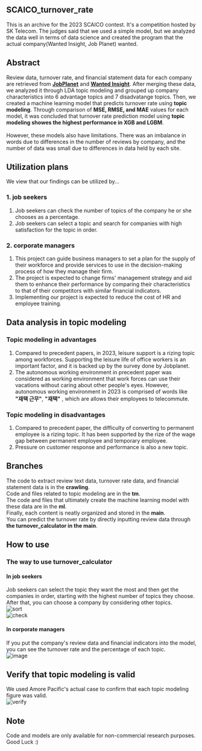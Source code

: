 ## SCAICO_turnover_rate
This is an archive for the 2023 SCAICO contest. It's a competition hosted by SK Telecom. The judges said that we used a simple model, but we analyzed the data well in terms of data science and created the program that the actual company(Wanted Insight, Job Planet) wanted.

## Abstract
Review data, turnover rate, and financial statement data for each company are retrieved from **[JobPlanet](https://www.jobplanet.co.kr/job)** and **[Wanted Insight](https://insight.wanted.co.kr/)**. After merging these data, we analyzed it through LDA topic modeling and grouped up company characteristics into 6 advantage topics and 7 disadvatange topics. Then, we created a machine learning model that predicts turnover rate using **topic modeling**. Through comparison of **MSE, RMSE, and MAE** values ​​for each model, it was concluded that turnover rate prediction model using **topic modeling showes the highest performance in XGB and LGBM**.<br>
<br>
However, these models also have limitations. There was an imbalance in words due to differences in the number of reviews by company, and the number of data was small due to differences in data held by each site.
<br>

## Utilization plans 
We view that our findings can be utilized by...
### 1. job seekers
1. Job seekers can check the number of topics of the company he or she chooses as a percentage.<br>
2. Job seekers can select a topic and search for companies with high satisfaction for the topic in order.
### 2. corporate managers
1. This project can guide business managers to set a plan for the supply of their workforce and provide services to use in the decision-making process of how they manage their firm. <br>
2. The project is expected to change firms' management strategy and aid them to enhance their performance by comparing their characteristics to that of their competitors with similar financial indicators. <br>
3. Implementing our project is expected to reduce the cost of HR and employee training.<br>

## Data analysis in topic modeling
### Topic modeling in advantages
1. Compared to precedent papers, in 2023, leisure support is a rizing topic among workforces. Supporting the leisure life of office workers is an important factor, and it is backed up by the survey done by Jobplanet.<br>
2. The autonomous working environment in precedent paper was considered as working environment that work forces can use their vacations without caring about other people's eyes. However, autonomous working environment in 2023 is comprised of words like **"재택 근무"**, **"재택"** , which are allows their employees to telecommute.
### Topic modeling in disadvantages
1. Compared to precedent paper, the difficulty of converting to permanent employee is a rizing topic. It has been supported by the rize of the wage gap between permanent employee and temporary employee. <br>
2. Pressure on customer response and performance is also a new topic. <br>

## Branches
The code to extract review text data, turnover rate data, and financial statement data is in the **crawling**.<br>
Code and files related to topic modeling are in the **tm**.<br>
The code and files that ultimately create the machine learning model with these data are in the **ml**.<br>
Finally, each content is neatly organized and stored in the **main**.<br>
You can predict the turnover rate by directly inputting review data through **the turnover_calculator in the main**.<br>

## How to use
### The way to use turnover_calculator
#### In job seekers
Job seekers can select the topic they want the most and then get the companies in order, starting with the highest number of topics they choose. After that, you can choose a company by considering other topics.<br>
![sort](https://github.com/Sue-HyeongLee/SCAICO_turnover_rate/assets/142400569/2522d32a-4dcb-4b4a-907f-b3b578b4ee08)
<br>
![check](https://github.com/Sue-HyeongLee/SCAICO_turnover_rate/assets/142400569/0c4af67a-03ae-4ad6-8390-6f8eb54db01c)
#### In corporate managers
If you put the company's review data and financial indicators into the model, you can see the turnover rate and the percentage of each topic.
<br>
![image](https://github.com/Sue-HyeongLee/SCAICO_turnover_rate/assets/142400569/f9ed9f18-e0f9-4112-986f-2a20084e94b0)
## Verify that topic modeling is valid
We used Amore Pacific's actual case to confirm that each topic modeling figure was valid.
<br>
![verify](https://github.com/Sue-HyeongLee/SCAICO_turnover_rate/assets/142400569/97221a0f-c553-44c3-b8dc-2fe87046bfc0)

## Note
Code and models are only available for non-commercial research purposes.<br>
Good Luck :)

   

